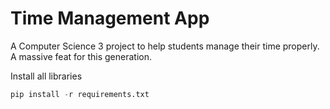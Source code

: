 # Time Management App
A Computer Science 3 project to help students manage their time properly. A massive feat for this generation.

Install all libraries
```python
pip install -r requirements.txt
```